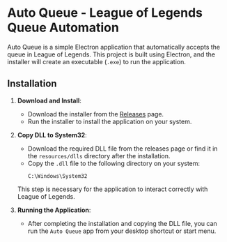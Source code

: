 # Auto Queue - League of Legends Queue Automation

Auto Queue is a simple Electron application that automatically accepts the queue in League of Legends. This project is built using Electron, and the installer will create an executable (`.exe`) to run the application.


## Installation

1. **Download and Install**: 
    - Download the installer from the [Releases](https://github.com/jerobas/lol-queue-app/releases) page.
    - Run the installer to install the application on your system.

2. **Copy DLL to System32**:
    - Download the required DLL file from the releases page or find it in the `resources/dlls` directory after the installation.
    - Copy the `.dll` file to the following directory on your system:
      ```
      C:\Windows\System32
      ```

    This step is necessary for the application to interact correctly with League of Legends.

3. **Running the Application**:
    - After completing the installation and copying the DLL file, you can run the `Auto Queue` app from your desktop shortcut or start menu.

